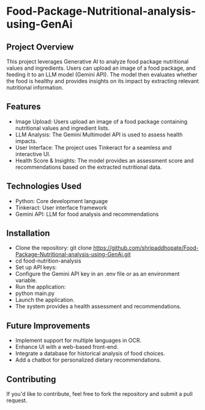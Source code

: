 # Food-Package-Nutritional-analysis-using-GenAi

## Project Overview

This project leverages Generative AI to analyze food package nutritional values and ingredients. Users can upload an image of a food package, and feeding it to an LLM model (Gemini API). The model then evaluates whether the food is healthy and provides insights on its impact by extracting relevant nutritional information.

## Features

  - Image Upload: Users upload an image of a food package containing nutritional values and ingredient lists.
  - LLM Analysis: The Gemini Multimodel API is used to assess health impacts.
  - User Interface: The project uses Tinkeract for a seamless and interactive UI.
  - Health Score & Insights: The model provides an assessment score and recommendations based on the extracted nutritional data.

## Technologies Used

- Python: Core development language
- Tinkeract: User interface framework
- Gemini API: LLM for food analysis and recommendations


## Installation

- Clone the repository:
git clone https://github.com/shripaddhopate/Food-Package-Nutritional-analysis-using-GenAi.git
- cd food-nutrition-analysis
- Set up API keys:
- Configure the Gemini API key in an .env file or as an environment variable.
- Run the application:
- python main.py
- Launch the application.
- The system provides a health assessment and recommendations.


## Future Improvements

- Implement support for multiple languages in OCR.
- Enhance UI with a web-based front-end.
- Integrate a database for historical analysis of food choices.
- Add a chatbot for personalized dietary recommendations.

## Contributing
If you'd like to contribute, feel free to fork the repository and submit a pull request.


